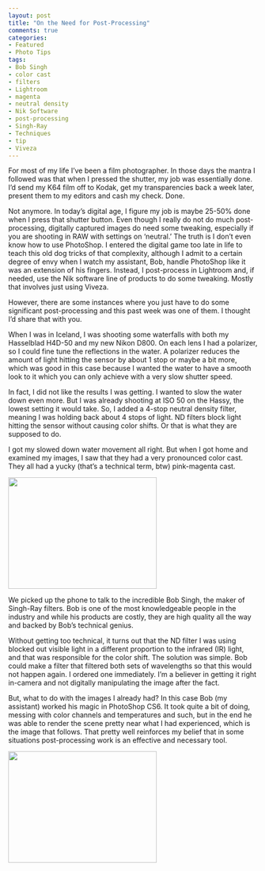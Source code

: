 ```yaml
---
layout: post
title: "On the Need for Post-Processing"
comments: true
categories:
- Featured
- Photo Tips
tags:
- Bob Singh
- color cast
- filters
- Lightroom
- magenta
- neutral density
- Nik Software
- post-processing
- Singh-Ray
- Techniques
- tip
- Viveza
---
```

For most of my life I’ve been a film photographer. In those days the mantra I followed was that when I pressed the shutter, my job was essentially done. I’d send my K64 film off to Kodak, get my transparencies back a week later, present them to my editors and cash my check. Done.

Not anymore. In today’s digital age, I figure my job is maybe 25-50% done when I press that shutter button. Even though I really do not do much post-processing, digitally captured images do need some tweaking, especially if you are shooting in RAW with settings on ‘neutral.’ The truth is I don’t even know how to use PhotoShop. I entered the digital game too late in life to teach this old dog tricks of that complexity, although I admit to a certain degree of envy when I watch my assistant, Bob, handle PhotoShop like it was an extension of his fingers. Instead, I post-process in Lightroom and, if needed, use the Nik software line of products to do some tweaking. Mostly that involves just using Viveza.

However, there are some instances where you just have to do some significant post-processing and this past week was one of them. I thought I’d share that with you.

When I was in Iceland, I was shooting some waterfalls with both my Hasselblad H4D-50 and my new Nikon D800. On each lens I had a polarizer, so I could fine tune the reflections in the water. A polarizer reduces the amount of light hitting the sensor by about 1 stop or maybe a bit more, which was good in this case because I wanted the water to have a smooth look to it which you can only achieve with a very slow shutter speed.

In fact, I did not like the results I was getting. I wanted to slow the water down even more. But I was already shooting at ISO 50 on the Hassy, the lowest setting it would take. So, I added a 4-stop neutral density filter, meaning I was holding back about 4 stops of light. ND filters block light hitting the sensor without causing color shifts. Or that is what they are supposed to do.

I got my slowed down water movement all right. But when I got home and examined my images, I saw that they had a very pronounced color cast. They all had a yucky (that’s a technical term, btw) pink-magenta cast.

<a href="http://blog.lesterpickerphoto.com/wp-content/uploads/2012/06/A0019604.jpg"><img class="size-medium wp-image-2246" title="A0019604" src="http://blog.lesterpickerphoto.com/wp-content/uploads/2012/06/A0019604-300x225.jpg" alt="" width="300" height="225"></a>

We picked up the phone to talk to the incredible Bob Singh, the maker of Singh-Ray filters. Bob is one of the most knowledgeable people in the industry and while his products are costly, they are high quality all the way and backed by Bob’s technical genius.

Without getting too technical, it turns out that the ND filter I was using blocked out visible light in a different proportion to the infrared (IR) light, and that was responsible for the color shift. The solution was simple. Bob could make a filter that filtered both sets of wavelengths so that this would not happen again. I ordered one immediately. I’m a believer in getting it right in-camera and not digitally manipulating the image after the fact.

But, what to do with the images I already had? In this case Bob (my assistant) worked his magic in PhotoShop CS6. It took quite a bit of doing, messing with color channels and temperatures and such, but in the end he was able to render the scene pretty near what I had experienced, which is the image that follows. That pretty well reinforces my belief that in some situations post-processing work is an effective and necessary tool.

<a href="http://blog.lesterpickerphoto.com/wp-content/uploads/2012/06/A0019604-Edit.jpg"><img class="size-medium wp-image-2247" title="A0019604-Edit" src="http://blog.lesterpickerphoto.com/wp-content/uploads/2012/06/A0019604-Edit-300x225.jpg" alt="" width="300" height="225"></a>